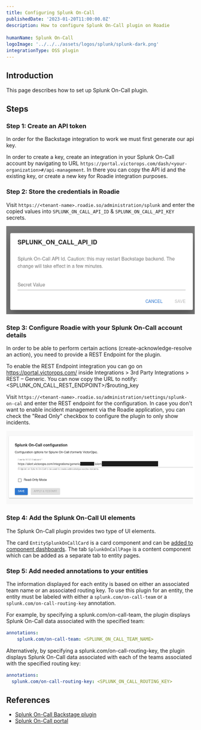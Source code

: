 ```yaml
---
title: Configuring Splunk On-Call
publishedDate: '2023-01-20T11:00:00.0Z'
description: How to configure Splunk On-Call plugin on Roadie

humanName: Splunk On-Call
logoImage: '../../../assets/logos/splunk/splunk-dark.png'
integrationType: OSS plugin
---
```


## Introduction

This page describes how to set up Splunk On-Call plugin.

## Steps

### Step 1: Create an API token

In order for the Backstage integration to work we must first generate our api key.

In order to create a key, create an integration in your Splunk On-Call account by navigating to URL `https://portal.victorops.com/dash/<your-organization>#/api-management`. In there you can copy the API id and the existing key, or create a new key for Roadie integration purposes. 

### Step 2: Store the credentials in Roadie

Visit `https://<tenant-name>.roadie.so/administration/splunk` and enter the copied values into  `SPLUNK_ON_CALL_API_ID` & `SPLUNK_ON_CALL_API_KEY` secrets.

![Set Splunk On-Call secrets via UI](./secret.png)

### Step 3: Configure Roadie with your Splunk On-Call account details


In order to be able to perform certain actions (create-acknowledge-resolve an action), you need to provide a REST Endpoint for the plugin.

To enable the REST Endpoint integration you can go on https://portal.victorops.com/ inside Integrations > 3rd Party Integrations > REST – Generic. You can now copy the URL to notify: <SPLUNK_ON_CALL_REST_ENDPOINT>/$routing_key

Visit `https://<tenant-name>.roadie.so/administration/settings/splunk-on-cal` and enter the REST endpoint for the configuration.
In case you don't want to enable incident management via the Roadie application, you can check the "Read Only" checkbox to configure the plugin to only show incidents. 

![Set Splunk On-Call Config](./config.png)

### Step 4: Add the Splunk On-Call UI elements

The Splunk On-Call plugin provides two type of UI elements. 

The card `EntitySplunkOnCallCard` is a card component and can be [added to component dashboards](/docs/getting-started/updating-the-ui/#updating-dashboards).
The tab `SplunkOnCallPage` is a content component which can be added as a separate tab to entity pages.

### Step 5: Add needed annotations to your entities

The information displayed for each entity is based on either an associated team name or an associated routing key.
To use this plugin for an entity, the entity must be labeled with either a `splunk.com/on-call-team` or a `splunk.com/on-call-routing-key` annotation.

For example, by specifying a splunk.com/on-call-team, the plugin displays Splunk On-Call data associated with the specified team:

```yaml
annotations:
    splunk.com/on-call-team: <SPLUNK_ON_CALL_TEAM_NAME>
```

Alternatively, by specifying a splunk.com/on-call-routing-key, the plugin displays Splunk On-Call data associated with each of the teams associated with the specified routing key:
```yaml
annotations:
  splunk.com/on-call-routing-key: <SPLUNK_ON_CALL_ROUTING_KEY>
```

## References

- [Splunk On-Call Backstage plugin](https://github.com/backstage/community-plugins/tree/main/workspaces/splunk/plugins/splunk-on-call)
- [Splunk On-Call portal](https://portal.victorops.com)

